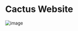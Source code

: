 # Cactus Website
![image](https://github.com/user-attachments/assets/8d7eed18-98e9-4085-9ed6-72b13de6b892)


